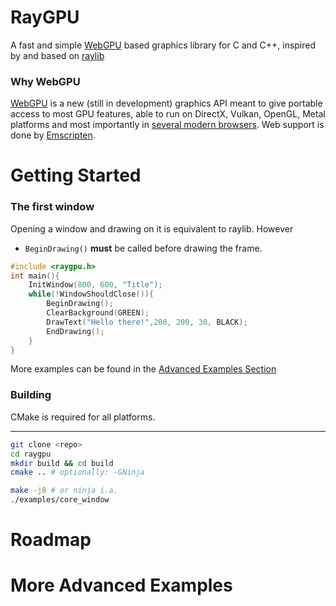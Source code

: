 # RayGPU
A fast and simple [WebGPU](https://developer.mozilla.org/en-US/docs/Web/API/WebGPU_API) based graphics library for C and C++, inspired by and based on [raylib](https://github.com/raysan5/raylib/)
### Why WebGPU
[WebGPU](https://developer.mozilla.org/en-US/docs/Web/API/WebGPU_API) is a new (still in development) graphics API meant to give portable access to most GPU features, able to run on DirectX, Vulkan, OpenGL, Metal platforms and most importantly in [several modern browsers](https://caniuse.com/webgpu). Web support is done by [Emscripten](https://emscripten.org/).
# Getting Started
### The first window
Opening a window and drawing on it is equivalent to raylib. However
- `BeginDrawing()` **must** be called before drawing the frame.

```c
#include <raygpu.h>
int main(){
    InitWindow(800, 600, "Title");
    while(!WindowShouldClose()){
        BeginDrawing();
        ClearBackground(GREEN);
        DrawText("Hello there!",200, 200, 30, BLACK);
        EndDrawing();
    }
}

```
More examples can be found in the [Advanced Examples Section](#more-advanced-examples)
### Building
CMake is required for all platforms.
___
```bash
git clone <repo>
cd raygpu
mkdir build && cd build
cmake .. # optionally: -GNinja

make -j8 # or ninja i.a.
./examples/core_window
```
# Roadmap



# More Advanced Examples